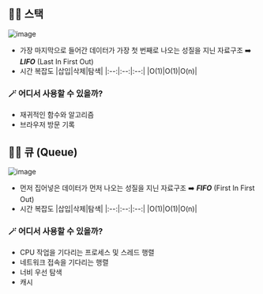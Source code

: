 ## 🧙‍♀️ 스택

![image](https://github.com/JeongwooHam/FE_Study_Logs/assets/123251211/28ae2bc5-dc0a-4e47-ae17-11630fc45116)

- 가장 마지막으로 들어간 데이터가 가장 첫 번째로 나오는 성질을 지닌 자료구조 ➡️ **_LIFO_** (Last In First Out)
- 시간 복잡도
  |삽입|삭제|탐색|
  |:--:|:--:|:--:|
  |O(1)|O(1)|O(n)|

### 🪄 어디서 사용할 수 있을까?

- 재귀적인 함수와 알고리즘
- 브라우저 방문 기록

## 🧙‍♀️ 큐 (Queue)

![image](https://github.com/JeongwooHam/FE_Study_Logs/assets/123251211/0de6b152-20a4-49d0-8794-78c6565366f9)

- 먼저 집어넣은 데이터가 먼저 나오는 성질을 지닌 자료구조 ➡️ **_FIFO_** (First In First Out)
- 시간 복잡도
  |삽입|삭제|탐색|
  |:--:|:--:|:--:|
  |O(1)|O(1)|O(n)|

### 🪄 어디서 사용할 수 있을까?

- CPU 작업을 기다리는 프로세스 및 스레드 행렬
- 네트워크 접속을 기다리는 행렬
- 너비 우선 탐색
- 캐시
